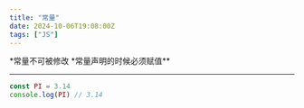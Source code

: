 ```yaml
---
title: "常量"
date: 2024-10-06T19:08:00Z
tags: ["JS"]
---
```


*常量不可被修改
*常量声明的时候必须赋值\*\*

---

```js
const PI = 3.14
console.log(PI) // 3.14
```
